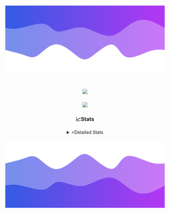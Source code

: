 ![Header](./header.png)
<div align="center">

<h1 align="center">
  <a href="https://git.io/typing-svg">
    <img src="https://readme-typing-svg.herokuapp.com/?lines=Hello,+There!+%F0%9F%91%8B;This+is+chicho.;Owner+on+Ocean;&center=true&size=25">
  </a>
</h1>
  
<p align="center">
  <img src="https://lanyard.cnrad.dev/api/852683595378196480" />
</p>

### 📈Stats
<details>
    <summary> ⚡Detailed Stats</summary>
    <br/>

<!--START_SECTION:waka-->
![Code Time](http://img.shields.io/badge/Code%20Time-1%2C111%20hrs%2048%20mins-blue)

![Profile Views](http://img.shields.io/badge/Profile%20Views-0-blue)

**🐱 My GitHub Data** 

> 📦 189.8 kB Used in GitHub's Storage 
 > 
> 🏆 0 Contributions in the Year 2025
 > 
> 🚫 Not Opted to Hire
 > 
> 📜 15 Public Repositories 
 > 
> 🔑 13 Private Repositories 
 > 
**I'm a Night 🦉** 

```text
🌞 Morning                24 commits          █░░░░░░░░░░░░░░░░░░░░░░░░   04.39 % 
🌆 Daytime                74 commits          ███░░░░░░░░░░░░░░░░░░░░░░   13.53 % 
🌃 Evening                241 commits         ███████████░░░░░░░░░░░░░░   44.06 % 
🌙 Night                  208 commits         ██████████░░░░░░░░░░░░░░░   38.03 % 
```
📅 **I'm Most Productive on Friday** 

```text
Monday                   29 commits          █░░░░░░░░░░░░░░░░░░░░░░░░   05.30 % 
Tuesday                  117 commits         █████░░░░░░░░░░░░░░░░░░░░   21.39 % 
Wednesday                85 commits          ████░░░░░░░░░░░░░░░░░░░░░   15.54 % 
Thursday                 75 commits          ███░░░░░░░░░░░░░░░░░░░░░░   13.71 % 
Friday                   129 commits         ██████░░░░░░░░░░░░░░░░░░░   23.58 % 
Saturday                 62 commits          ███░░░░░░░░░░░░░░░░░░░░░░   11.33 % 
Sunday                   50 commits          ██░░░░░░░░░░░░░░░░░░░░░░░   09.14 % 
```


📊 **This Week I Spent My Time On** 

```text
🕑︎ Time Zone: America/Argentina/Buenos_Aires

💬 Programming Languages: 
TypeScript               8 hrs 17 mins       ███████████████████░░░░░░   77.27 % 
HTML                     1 hr 2 mins         ██░░░░░░░░░░░░░░░░░░░░░░░   09.75 % 
Python                   38 mins             █░░░░░░░░░░░░░░░░░░░░░░░░   05.96 % 
JSON                     24 mins             █░░░░░░░░░░░░░░░░░░░░░░░░   03.83 % 
JavaScript               8 mins              ░░░░░░░░░░░░░░░░░░░░░░░░░   01.36 % 

🔥 Editors: 
Cursor                   10 hrs 43 mins      █████████████████████████   100.00 % 

🐱‍💻 Projects: 
ocean-backend            6 hrs 35 mins       ███████████████░░░░░░░░░░   61.37 % 
front-electro-patagonia-m4 hrs 8 mins        ██████████░░░░░░░░░░░░░░░   38.63 % 

💻 Operating System: 
Windows                  10 hrs 43 mins      █████████████████████████   100.00 % 
Mac                      0 secs              ░░░░░░░░░░░░░░░░░░░░░░░░░   00.00 % 
```

**I Mostly Code in JavaScript** 

```text
JavaScript               10 repos            ███████░░░░░░░░░░░░░░░░░░   27.78 % 
HTML                     7 repos             █████░░░░░░░░░░░░░░░░░░░░   19.44 % 
TypeScript               4 repos             ███░░░░░░░░░░░░░░░░░░░░░░   11.11 % 
Astro                    2 repos             █░░░░░░░░░░░░░░░░░░░░░░░░   05.56 % 
SCSS                     1 repo              █░░░░░░░░░░░░░░░░░░░░░░░░   02.78 % 
```




 Last Updated on 07/03/2025 09:17:28 UTC
<!--END_SECTION:waka-->
</details>

![Footer](./footer.png)
